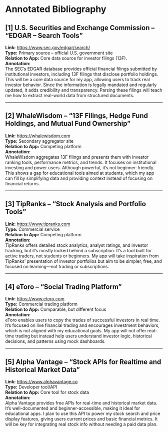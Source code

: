 # Annotated Bibliography

## [1] U.S. Securities and Exchange Commission – “EDGAR – Search Tools”  
**Link:** https://www.sec.gov/edgar/search/  
**Type:** Primary source – official U.S. government site  
**Relation to App:** Core data source for investor filings (13F).  
**Annotation:**  
The SEC’s EDGAR database provides official financial filings submitted by institutional investors, including 13F filings that disclose portfolio holdings. This will be a core data source for my app, allowing users to track real investor behavior. Since the information is legally mandated and regularly updated, it adds credibility and transparency. Parsing these filings will teach me how to extract real-world data from structured documents.

---

## [2] WhaleWisdom – “13F Filings, Hedge Fund Holdings, and Mutual Fund Ownership”  
**Link:** https://whalewisdom.com  
**Type:** Secondary aggregator site  
**Relation to App:** Competing platform  
**Annotation:**  
WhaleWisdom aggregates 13F filings and presents them with investor ranking tools, performance metrics, and trends. It focuses on institutional investing and power users. Although powerful, it’s not beginner-friendly. This shows a gap for educational tools aimed at students, which my app can fill by simplifying data and providing context instead of focusing on financial returns.

---

## [3] TipRanks – “Stock Analysis and Portfolio Tools”  
**Link:** https://www.tipranks.com  
**Type:** Commercial service  
**Relation to App:** Competing platform  
**Annotation:**  
TipRanks offers detailed stock analytics, analyst ratings, and investor tracking, but it’s mostly locked behind a subscription. It’s a tool built for active traders, not students or beginners. My app will take inspiration from TipRanks’ presentation of investor portfolios but aim to be simpler, free, and focused on learning—not trading or subscriptions.

---

## [4] eToro – “Social Trading Platform”  
**Link:** https://www.etoro.com  
**Type:** Commercial trading platform  
**Relation to App:** Comparable, but different focus  
**Annotation:**  
eToro enables users to copy the trades of successful investors in real time. It’s focused on live financial trading and encourages investment behaviors, which is not aligned with my educational goals. My app will not offer real-time trading but instead help users understand investor logic, historical decisions, and patterns using mock dashboards.

---

## [5] Alpha Vantage – “Stock APIs for Realtime and Historical Market Data”  
**Link:** https://www.alphavantage.co  
**Type:** Developer tool/API  
**Relation to App:** Core tool for stock data  
**Annotation:**  
Alpha Vantage provides free APIs for real-time and historical market data. It’s well-documented and beginner-accessible, making it ideal for educational apps. I plan to use this API to power my stock search and price display features, giving users current prices and basic financial metrics. It will be key for integrating real stock info without needing a paid data plan.
